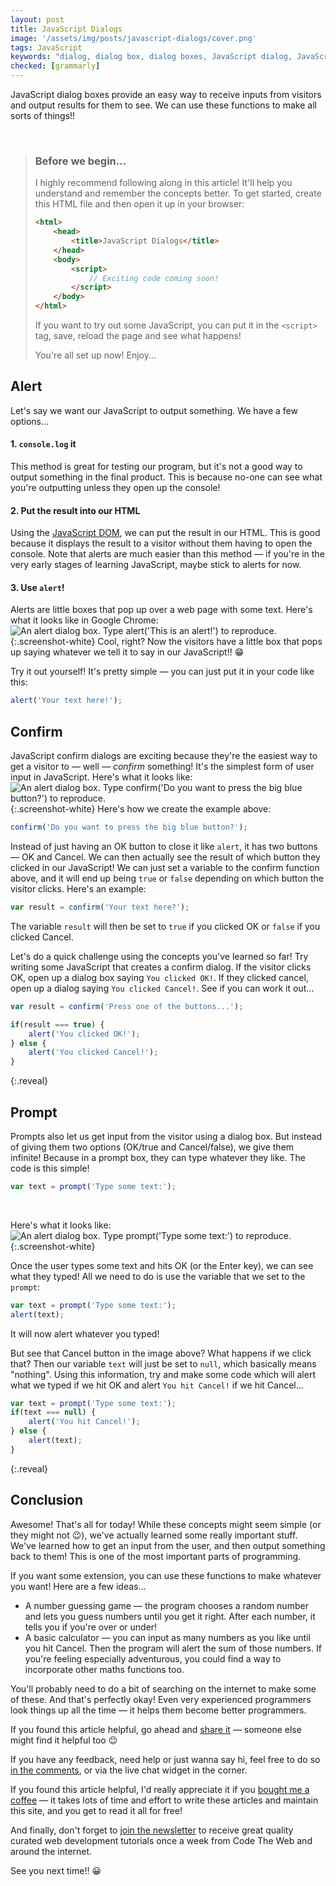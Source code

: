 ```yaml
---
layout: post
title: JavaScript Dialogs
image: '/assets/img/posts/javascript-dialogs/cover.png'
tags: JavaScript
keywords: "dialog, dialog box, dialog boxes, JavaScript dialog, JavaScript dialog box, JavaScript dialog boxes, alert, alerts, JavaScript alert, JavaScript alerts, confirm, confirms, JavaScript confirm, JavaScript confirms, prompt, prompts, JavaScript prompt, JavaScript prompts, JavaScript dialog modal, JavaScript alert yes no, JavaScript dialog yes no, JavaScript, Learn JavaScript"
checked: [grammarly]
---
```


JavaScript dialog boxes provide an easy way to receive inputs from visitors and output results for them to see. We can use these functions to make all sorts of things!!

<br>

> ### Before we begin...
> I highly recommend following along in this article! It'll help you understand and remember the concepts better. To get started, create this HTML file and then open it up in your browser:
> 
> ```HTML
> <html>
>     <head>
>         <title>JavaScript Dialogs</title>
>     </head>
>     <body>
>         <script>
>             // Exciting code coming soon!
>         </script>
>     </body>
> </html>
> ```
> <a id="console"></a>
> If you want to try out some JavaScript, you can put it in the `<script>` tag, save, reload the page and see what happens!
> 
> You're all set up now! Enjoy...

## Alert
Let's say we want our JavaScript to output something. We have a few options&hellip;

#### 1. `console.log` it
This method is great for testing our program, but it's not a good way to output something in the final product. This is because no-one can see what you're outputting unless they open up the console!
#### 2. Put the result into our HTML
Using the [JavaScript DOM][dom], we can put the result in our HTML. This is good because it displays the result to a visitor without them having to open the console. Note that alerts are much easier than this method &mdash; if you're in the very early stages of learning JavaScript, maybe stick to alerts for now.
#### 3. Use `alert`!
Alerts are little boxes that pop up over a web page with some text. Here's what it looks like in Google Chrome:
![An alert dialog box. Type alert('This is an alert!') to reproduce.][alert-img]{:.screenshot-white}
Cool, right? Now the visitors have a little box that pops up saying whatever we tell it to say in our JavaScript!! 😁

Try it out yourself! It's pretty simple &mdash; you can just put it in your code like this:
```JavaScript
alert('Your text here!');
```

## Confirm
JavaScript confirm dialogs are exciting because they're the easiest way to get a visitor to &mdash; well &mdash; *confirm* something! It's the simplest form of user input in JavaScript. Here's what it looks like:
![An alert dialog box. Type confirm('Do you want to press the big blue button?') to reproduce.][confirm-img]{:.screenshot-white}
Here's how we create the example above:
```JavaScript
confirm('Do you want to press the big blue button?');
```
Instead of just having an OK button to close it like `alert`, it has two buttons &mdash; OK and Cancel. We can then actually see the result of which button they clicked in our JavaScript! We can just set a variable to the confirm function above, and it will end up being `true` or `false` depending on which button the visitor clicks. Here's an example:
```JavaScript
var result = confirm('Your text here?');
```
The variable `result` will then be set to `true` if you clicked OK or `false` if you clicked Cancel.

Let's do a quick challenge using the concepts you've learned so far! Try writing some JavaScript that creates a confirm dialog. If the visitor clicks OK, open up a dialog box saying `You clicked OK!`. If they clicked cancel, open up a dialog saying `You clicked Cancel!`. See if you can work it out&hellip;
```JavaScript
var result = confirm('Press one of the buttons...');

if(result === true) {
    alert('You clicked OK!');
} else {
    alert('You clicked Cancel!');
}
```
{:.reveal}

## Prompt
Prompts also let us get input from the visitor using a dialog box. But instead of giving them two options (OK/true and Cancel/false), we give them infinite! Because in a prompt box, they can type whatever they like. The code is this simple!
```JavaScript
var text = prompt('Type some text:');
```
<br>

Here's what it looks like:
![An alert dialog box. Type prompt('Type some text:') to reproduce.][prompt-img]{:.screenshot-white}

Once the user types some text and hits OK (or the Enter key), we can see what they typed! All we need to do is use the variable that we set to the `prompt`:
```JavaScript
var text = prompt('Type some text:');
alert(text);
```
It will now alert whatever you typed!

But see that Cancel button in the image above? What happens if we click that? Then our variable `text` will just be set to `null`, which basically means "nothing". Using this information, try and make some code which will alert what we typed if we hit OK and alert `You hit Cancel!` if we hit Cancel&hellip;
```JavaScript
var text = prompt('Type some text:');
if(text === null) {
    alert('You hit Cancel!');
} else {
    alert(text);
}
```
{:.reveal}

## Conclusion
Awesome! That's all for today! While these concepts might seem simple (or they might not 😉), we've actually learned some really important stuff. We've learned how to get an input from the user, and then output something back to them! This is one of the most important parts of programming.

If you want some extension, you can use these functions to make whatever you want! Here are a few ideas&hellip;
* A number guessing game &mdash; the program chooses a random number and lets you guess numbers until you get it right. After each number, it tells you if you're over or under!
* A basic calculator &mdash; you can input as many numbers as you like until you hit Cancel. Then the program will alert the sum of those numbers. If you're feeling especially adventurous, you could find a way to incorporate other maths functions too.

You'll probably need to do a bit of searching on the internet to make some of these. And that's perfectly okay! Even very experienced programmers look things up all the time &mdash; it helps them become better programmers.

If you found this article helpful, go ahead and [share it][share] &mdash; someone else might find it helpful too 😉

If you have any feedback, need help or just wanna say hi, feel free to do so [in the comments][comments], or via the live chat widget in the corner.

If you found this article helpful, I'd really appreciate it if you [bought me a coffee][coffee] &mdash; it takes lots of time and effort to write these articles and maintain this site, and you get to read it all for free!

And finally, don't forget to [join the newsletter][newsletter] to receive great quality curated web development tutorials once a week from Code The Web and around the internet.

See you next time!! &#x1F600;

[dom]: /2018/06/18/javascript-dom/

[alert-img]: /assets/img/posts/javascript-dialogs/alert.png
[confirm-img]: /assets/img/posts/javascript-dialogs/confirm.png
[prompt-img]: /assets/img/posts/javascript-dialogs/prompt.png

[contact]: {{site.contact}}
[html]: /learn/html
[css]: /learn/css
[js]: /learn/js
[share]: {{site.share}}
[comments]: {{site.comments}}
[newsletter]: {{site.newsletter}}
[coffee]: {{site.donate}}
[patreon]: {{site.patreon}}
